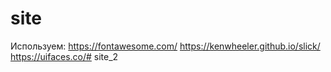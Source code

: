 # site
Используем:
https://fontawesome.com/
https://kenwheeler.github.io/slick/
https://uifaces.co/# site_2
